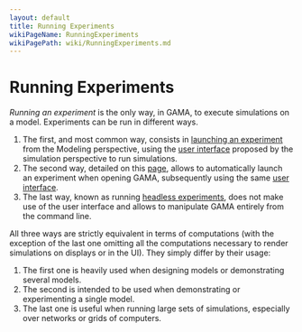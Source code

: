 ```yaml
---
layout: default
title: Running Experiments
wikiPageName: RunningExperiments
wikiPagePath: wiki/RunningExperiments.md
---
```

# Running Experiments



_Running an experiment_ is the only way, in GAMA, to execute simulations on a model. Experiments can be run in different ways.
  1. The first, and most common way, consists in [launching an experiment](LaunchingExperiments) from the Modeling perspective, using the [user interface](ExperimentsUserInterface) proposed by the simulation perspective to run simulations.
  1. The second way, detailed on this [page](Launching), allows to automatically launch an experiment when opening GAMA, subsequently using the same [user interface](ExperimentsUserInterface).
  1. The last way, known as running [headless experiments](Headless), does not make use of the user interface and allows to manipulate GAMA entirely from the command line.

All three ways are strictly equivalent in terms of computations (with the exception of the last one omitting all the computations necessary to render simulations on displays or in the UI). They simply differ by their usage:
  1. The first one is heavily used when designing models or demonstrating several models.
  1. The second is intended to be used when demonstrating or experimenting a single model.
  1. The last one is useful when running large sets of simulations, especially over networks or grids of computers.
